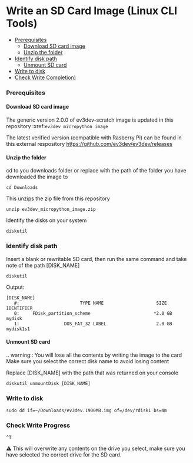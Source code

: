 # Write an SD Card Image (Linux CLI Tools)

* [Prerequisites](#prerequisites)
  * [Download SD card image](#download-sd-card-image)
  * [Unzip the folder](#unzip-the-folder)
* [Identify disk path](#identify-disk-path)
  * [Unmount SD card](#unmount-sd-card)
* [Write to disk](#write-to-disk)
* [Check Write Completion)](*check-write-completion)
  


### Prerequisites

#### Download SD card image 

The generic version 2.0.0 of ev3dev-scratch image is updated in this repository :xref:`ev3dev micropython image` 

The latest verified version (compatible with Rasberry Pi) can be found in this external respository https://github.com/ev3dev/ev3dev/releases


#### Unzip the folder

cd to you downloads folder or replace with the path of the folder you have downloaded the image to

```console
cd Downloads
```

This unzips the zip file from this repository

```console
unzip ev3dev_micropython_image.zip
```
Identify the disks on your system

```console
diskutil
```


### Identify disk path

Insert a blank or rewritable SD card, then run the same command and take note of the path [DISK_NAME]

```console
diskutil
```
Output:

```console
[DISK_NAME]
   #:                       TYPE NAME                    SIZE       IDENTIFIER
   0:     FDisk_partition_scheme                        *2.0 GB     mydisk
   1:                 DOS_FAT_32 LABEL                   2.0 GB     mydisk1s1
```

#### Unmount SD card

.. warning::
 You will lose all the contents by writing the image to the card
 Make sure you select the correct disk name to avoid losing content

Replace [DISK_NAME] with the path that was returned on your console

```console
diskutil unmountDisk [DISK_NAME]
```


### Write to disk

```console
sudo dd if=~/Downloads/ev3dev.1900MB.img of=/dev/rdisk1 bs=4m
```

### Check Write Progress
```console
^T
```


:warning:  This will overwrite any contents on the drive you select,
   make sure you have selected the correct drive for the SD card.
